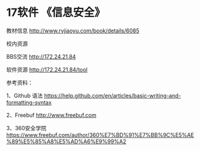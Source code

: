 # 17软件 《信息安全》

教材信息  http://www.ryjiaoyu.com/book/details/6085

校内资源


BBS交流 http://172.24.21.84

软件资源 http://172.24.21.84/tool

参考资料：

1、Github 语法 https://help.github.com/en/articles/basic-writing-and-formatting-syntax

2、Freebuf   http://www.freebuf.com

3、360安全学院  https://www.freebuf.com/author/360%E7%BD%91%E7%BB%9C%E5%AE%89%E5%85%A8%E5%AD%A6%E9%99%A2




